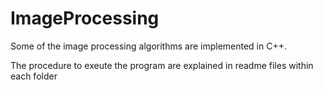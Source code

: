ImageProcessing
===============

Some of the image processing algorithms are implemented in C++.

The procedure to exeute the program are explained in readme files within each folder
